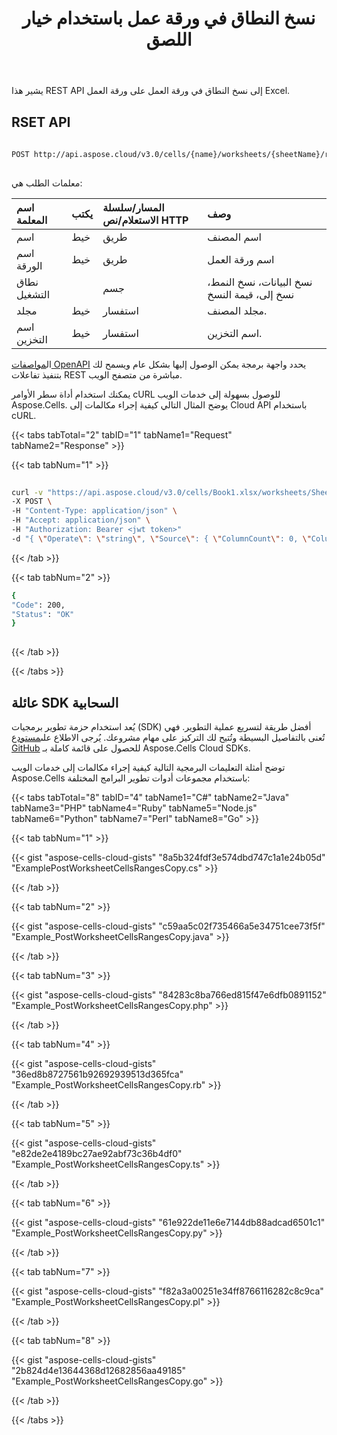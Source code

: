 ﻿---
title: نسخ النطاق في ورقة عمل باستخدام خيار اللصق
second_title: Documen
linktitle: شرطي
type: docs
url: /ar/ranges/copy/
aliases: [/copy-range-in-a-worksheet-with-paste-options/]
keywords: Copy a range in an Excel worksheet with paste options
description: يدعم Cloud REST نسخ نطاق في ورقة عمل مع خيارات لصق. تدعم مجموعة أدوات تطوير البرامج (SDK) أنواعًا مختلفة من لغات التطوير، بما في ذلك Android وGo وNodeJS وRuby وSwift.
weight: 20
kwords: Excel، Office السحابة، REST API، جدول بيانات، PDF، CSV، Json، Markdown، نسخ النطاق في ورقة عمل مع خيارات اللصق
---
يشير هذا REST API إلى نسخ النطاق في ورقة العمل على ورقة العمل Excel.

## RSET API

```bash
 
POST http://api.aspose.cloud/v3.0/cells/{name}/worksheets/{sheetName}/ranges
 
```

معلمات الطلب هي:

| اسم المعلمة| يكتب| المسار/سلسلة الاستعلام/نص HTTP|وصف|
|:- |:- |:- |:- |
| اسم| خيط| طريق| اسم المصنف|
| اسم الورقة| خيط| طريق| اسم ورقة العمل|
| نطاق التشغيل|| جسم| نسخ البيانات، نسخ النمط، نسخ إلى، قيمة النسخ|
| مجلد| خيط| استفسار| مجلد المصنف.|
| اسم التخزين| خيط| استفسار| اسم التخزين.|

 ال[مواصفات OpenAPI](https://apireference.aspose.cloud/cells/#/Ranges/PostWorksheetCellsRangesCopy) يحدد واجهة برمجة يمكن الوصول إليها بشكل عام ويسمح لك بتنفيذ تفاعلات REST مباشرة من متصفح الويب.

يمكنك استخدام أداة سطر الأوامر cURL للوصول بسهولة إلى خدمات الويب Aspose.Cells. يوضح المثال التالي كيفية إجراء مكالمات إلى Cloud API باستخدام cURL.

{{< tabs tabTotal="2" tabID="1" tabName1="Request" tabName2="Response" >}}

{{< tab tabNum="1" >}}

```bash
 
curl -v "https://api.aspose.cloud/v3.0/cells/Book1.xlsx/worksheets/Sheet1/ranges" \
-X POST \
-H "Content-Type: application/json" \
-H "Accept: application/json" \
-H "Authorization: Bearer <jwt token>"
-d "{ \"Operate\": \"string\", \"Source\": { \"ColumnCount\": 0, \"ColumnWidth\": 0, \"FirstColumn\": 0, \"FirstRow\": 0, \"Name\": \"string\", \"RefersTo\": \"string\", \"RowCount\": 0, \"RowHeight\": 0, \"Worksheet\": \"string\" }, \"Target\": { \"ColumnCount\": 0, \"ColumnWidth\": 0, \"FirstColumn\": 0, \"FirstRow\": 0, \"Name\": \"string\", \"RefersTo\": \"string\", \"RowCount\": 0, \"RowHeight\": 0, \"Worksheet\": \"string\" }, \"PasteOptions\": { \"OnlyVisibleCells\": true, \"PasteType\": \"string\", \"SkipBlanks\": true, \"Transpose\": true }}"

```

{{< /tab >}}

{{< tab tabNum="2" >}}

```bash
{
"Code": 200,
"Status": "OK"
}
 
```

{{< /tab >}}

{{< /tabs >}}

## عائلة SDK السحابية

 يُعد استخدام حزمة تطوير برمجيات (SDK) أفضل طريقة لتسريع عملية التطوير. فهي تُعنى بالتفاصيل البسيطة وتُتيح لك التركيز على مهام مشروعك. يُرجى الاطلاع على[مستودع GitHub](https://github.com/aspose-cells-cloud) للحصول على قائمة كاملة بـ Aspose.Cells Cloud SDKs.

توضح أمثلة التعليمات البرمجية التالية كيفية إجراء مكالمات إلى خدمات الويب Aspose.Cells باستخدام مجموعات أدوات تطوير البرامج المختلفة:

{{< tabs tabTotal="8" tabID="4" tabName1="C#" tabName2="Java" tabName3="PHP" tabName4="Ruby" tabName5="Node.js" tabName6="Python" tabName7="Perl" tabName8="Go" >}}

{{< tab tabNum="1" >}}

{{< gist "aspose-cells-cloud-gists" "8a5b324fdf3e574dbd747c1a1e24b05d" "ExamplePostWorksheetCellsRangesCopy.cs" >}}

{{< /tab >}}

{{< tab tabNum="2" >}}

{{< gist "aspose-cells-cloud-gists" "c59aa5c02f735466a5e34751cee73f5f" "Example_PostWorksheetCellsRangesCopy.java" >}}

{{< /tab >}}

{{< tab tabNum="3" >}}

{{< gist "aspose-cells-cloud-gists" "84283c8ba766ed815f47e6dfb0891152" "Example_PostWorksheetCellsRangesCopy.php" >}}

{{< /tab >}}

{{< tab tabNum="4" >}}

{{< gist "aspose-cells-cloud-gists" "36ed8b8727561b92692939513d365fca" "Example_PostWorksheetCellsRangesCopy.rb" >}}

{{< /tab >}}

{{< tab tabNum="5" >}}

{{< gist "aspose-cells-cloud-gists" "e82de2e4189bc27ae92abf73c36b4df0" "Example_PostWorksheetCellsRangesCopy.ts" >}}

{{< /tab >}}

{{< tab tabNum="6" >}}

{{< gist "aspose-cells-cloud-gists" "61e922de11e6e7144db88adcad6501c1" "Example_PostWorksheetCellsRangesCopy.py" >}}

{{< /tab >}}

{{< tab tabNum="7" >}}

{{< gist "aspose-cells-cloud-gists" "f82a3a00251e34ff8766116282c8c9ca" "Example_PostWorksheetCellsRangesCopy.pl" >}}

{{< /tab >}}

{{< tab tabNum="8" >}}

{{< gist "aspose-cells-cloud-gists" "2b824d4e13644368d12682856aa49185" "Example_PostWorksheetCellsRangesCopy.go" >}}

{{< /tab >}}

{{< /tabs >}}

